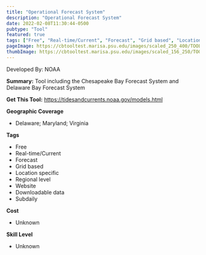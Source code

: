 ```yaml
---
title: "Operational Forecast System"
description: "Operational Forecast System"
date: 2022-02-08T11:30:44-0500
pubtype: "Tool"
featured: true
tags: ["Free", "Real-time/Current", "Forecast", "Grid based", "Location specific", "Regional level", "Website", "Downloadable data", "Subdaily"]
pageImage: https://cbtooltest.marisa.psu.edu/images/scaled_250_400/TOOLID_3.0_ScreenCapture-1.png
thumbImage: https://cbtooltest.marisa.psu.edu/images/scaled_156_250/TOOLID_3.0_ScreenCapture-1.png
---
```

Developed By: NOAA

**Summary:** Tool including the Chesapeake Bay Forecast System and Delaware Bay Forecast System

__**Get This Tool:**__ https://tidesandcurrents.noaa.gov/models.html

__**Geographic Coverage**__
- Delaware; Maryland; Virginia

__**Tags**__
-  Free
-  Real-time/Current
-  Forecast
-  Grid based
-  Location specific
-  Regional level
-  Website
-  Downloadable data
-  Subdaily

__**Cost**__
- Unknown

__**Skill Level**__
- Unknown
